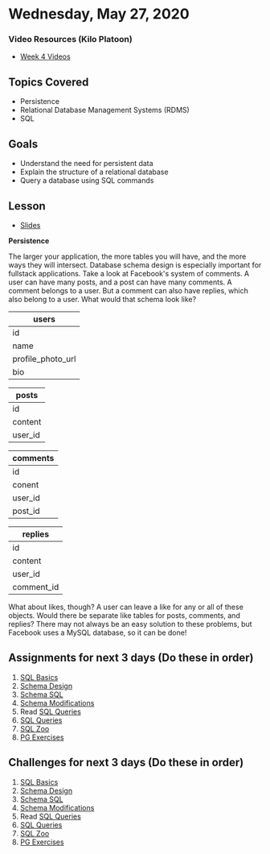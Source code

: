 Wednesday, May 27, 2020
====================
### Video Resources (Kilo Platoon)
- [Week 4 Videos](https://www.youtube.com/playlist?list=PLu0CiQ7bzwEQ6XXxkO0EUQyuTCpytDyxa)

## Topics Covered
- Persistence 
- Relational Database Management Systems (RDMS)
- SQL

## Goals
- Understand the need for persistent data 
- Explain the structure of a relational database
- Query a database using SQL commands

## Lesson
- [Slides](https://docs.google.com/a/natedelage.com/presentation/d/1834tfN6g9gvl2t0JDQY2RPMCIAnvN08Wrd-bO-usruQ/edit?usp=sharing)

**Persistence**

The larger your application, the more tables you will have, and the more ways they will intersect. Database schema design is especially important for fullstack applications. Take a look at Facebook's system of comments. A user can have many posts, and a post can have many comments. A comment belongs to a user. But a comment can also have replies, which also belong to a user. What would that schema look like?

**users** |
---|
id |
name |
profile_photo_url |
bio |

**posts** |
---|
id |
content |
user_id |

**comments** |
---|
id |
conent |
user_id |
post_id |

**replies** |
---|
id |
content |
user_id |
comment_id |

What about likes, though? A user can leave a like for any or all of these objects. Would there be separate like tables for posts, comments, and replies? There may not always be an easy solution to these problems, but Facebook uses a MySQL database, so it can be done!

## Assignments for next 3 days (Do these in order)
1. [SQL Basics](https://github.com/limaplatoon/sql-basics)
2. [Schema Design](https://github.com/limaplatoon/schema-design)
3. [Schema SQL](https://github.com/limaplatoon/schema-sql)
4. [Schema Modifications](https://github.com/limaplatoon/schema-modifications)
5. Read [SQL Queries](readings/sql-queries.md)
6. [SQL Queries](https://github.com/limaplatoon/sql-queries)
7. [SQL Zoo](http://sqlzoo.net/)
8. [PG Exercises](https://pgexercises.com/)

## Challenges for next 3 days (Do these in order)
1. [SQL Basics](https://github.com/limaplatoon/sql-basics)
2. [Schema Design](https://github.com/limaplatoon/schema-design)
3. [Schema SQL](https://github.com/limaplatoon/schema-sql)
4. [Schema Modifications](https://github.com/limaplatoon/schema-modifications)
5. Read [SQL Queries](readings/sql-queries.md)
6. [SQL Queries](https://github.com/limaplatoon/sql-queries)
7. [SQL Zoo](http://sqlzoo.net/)
8. [PG Exercises](https://pgexercises.com/)
